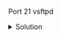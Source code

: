 Port 21 vsftpd

<details>
  <summary>Solution</summary>
  
  ```javascript
  search vsftpd
  ```
  The output of the search is: 

  Matching Modules

```javascript
  Matching Modules

================

Name                                  Disclosure Date  Rank    Description

----                                  ---------------  ----    -----------

exploit/unix/ftp/vsftpd_234_backdoor  2011-07-03  excellent  VSFTPD v2.3.4 Backdoor Command Execution
  ```
</details>